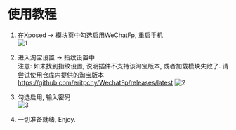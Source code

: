 # 使用教程

1. 在Xposed -> 模块页中勾选启用WeChatFp, 重启手机\
![1](https://github.com/eritpchy/WechatFp/raw/main/doc/Taobao/1.jpg)

2. 进入淘宝设置 -> 指纹设置中\
    注意: 如未找到指纹设置, 说明插件不支持该淘宝版本, 或者加载模块失败了. 请尝试使用仓库内提供的淘宝版本
    https://github.com/eritpchy/WechatFp/releases/latest
![2](https://github.com/eritpchy/WechatFp/raw/main/doc/Taobao/2.1.jpg)

3. 勾选启用, 输入密码\
![3](https://github.com/eritpchy/WechatFp/raw/main/doc/Taobao/3.1.jpg)

4. 一切准备就绪, Enjoy.
